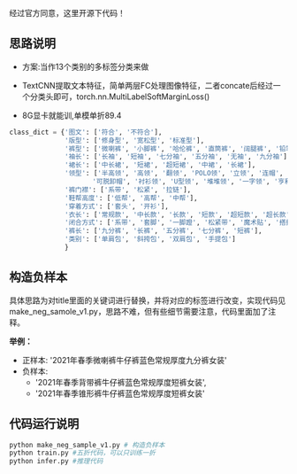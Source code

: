 经过官方同意，这里开源下代码！

## 思路说明

- 方案:当作13个类别的多标签分类来做

- TextCNN提取文本特征，简单两层FC处理图像特征，二者concate后经过一个分类头即可，torch.nn.MultiLabelSoftMarginLoss()

- 8G显卡就能训,单模单折89.4

```python
class_dict = {'图文': ['符合', '不符合'],
              '版型': ['修身型', '宽松型', '标准型'],
              '裤型': ['微喇裤', '小脚裤', '哈伦裤', '直筒裤', '阔腿裤', '铅笔裤', 'O型裤', '灯笼裤', '锥形裤', '喇叭裤', '工装裤', '背带裤', '紧身裤'],
              '袖长': ['长袖', '短袖', '七分袖', '五分袖', '无袖', '九分袖'],
              '裙长': ['中长裙', '短裙', '超短裙', '中裙', '长裙'],
              '领型': ['半高领', '高领', '翻领', 'POLO领', '立领', '连帽', '娃娃领', 'V领', '圆领', '西装领', '荷叶领', '围巾领', '棒球领', '方领',
                     '可脱卸帽', '衬衫领', 'U型领', '堆堆领', '一字领', '亨利领', '斜领', '双层领'],
              '裤门襟': ['系带', '松紧', '拉链'],
              '鞋帮高度': ['低帮', '高帮', '中帮'],
              '穿着方式': ['套头', '开衫'],
              '衣长': ['常规款', '中长款', '长款', '短款', '超短款', '超长款'],
              '闭合方式': ['系带', '套脚', '一脚蹬', '松紧带', '魔术贴', '搭扣', '套筒', '拉链'],
              '裤长': ['九分裤', '长裤', '五分裤', '七分裤', '短裤'],
              '类别': ['单肩包', '斜挎包', '双肩包', '手提包']
              }
```

## 构造负样本

具体思路为对title里面的关键词进行替换，并将对应的标签进行改变，实现代码见make_neg_samole_v1.py，思路不难，但有些细节需要注意，代码里面加了注释。

**举例：**

- 正样本:
  '2021年春季微喇裤牛仔裤蓝色常规厚度九分裤女装'
- 负样本:
    - '2021年春季背带裤牛仔裤蓝色常规厚度短裤女装',
    - '2021年春季锥形裤牛仔裤蓝色常规厚度短裤女装'

## 代码运行说明

```bash
python make_neg_sample_v1.py # 构造负样本
python train.py #五折代码，可以只训练一折
python infer.py #推理代码
```

